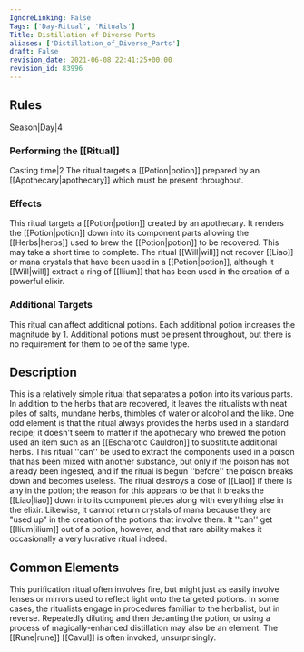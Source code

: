 ```yaml
---
IgnoreLinking: False
Tags: ['Day-Ritual', 'Rituals']
Title: Distillation of Diverse Parts
aliases: ['Distillation_of_Diverse_Parts']
draft: False
revision_date: 2021-06-08 22:41:25+00:00
revision_id: 83996
---
```


## Rules
Season|Day|4
### Performing the [[Ritual]]
Casting time|2 The ritual targets a [[Potion|potion]] prepared by an [[Apothecary|apothecary]] which must be present throughout.
### Effects
This ritual targets a [[Potion|potion]] created by an apothecary. It renders the [[Potion|potion]] down into its component parts allowing the [[Herbs|herbs]] used to brew the [[Potion|potion]] to be recovered. This may take a short time to complete.
The ritual [[Will|will]] not recover [[Liao]] or mana crystals that have been used in a [[Potion|potion]], although it [[Will|will]] extract a ring of [[Ilium]] that has been used in the creation of a powerful elixir.
### Additional Targets
This ritual can affect additional potions. Each additional potion increases the magnitude by 1. Additional potions must be present throughout, but there is no requirement for them to be of the same type.
## Description
This is a relatively simple ritual that separates a potion into its various parts. In addition to the herbs that are recovered, it leaves the ritualists with neat piles of salts, mundane herbs, thimbles of water or alcohol and the like. One odd element is that the ritual always provides the herbs used in a standard recipe; it doesn't seem to matter if the apothecary who brewed the potion used an item such as an [[Escharotic Cauldron]] to substitute additional herbs.
This ritual ''can'' be used to extract the components used in a poison that has been mixed with another substance, but only if the poison has not already been ingested, and if the ritual is begun ''before'' the poison breaks down and becomes useless.
The ritual destroys a dose of [[Liao]] if there is any in the potion; the reason for this appears to be that it breaks the [[Liao|liao]] down into its component pieces along with everything else in the elixir. Likewise, it cannot return crystals of mana because they are "used up" in the creation of the potions that involve them. It ''can'' get [[Ilium|ilium]] out of a potion, however, and that rare ability makes it occasionally a very lucrative ritual indeed.
## Common Elements
This purification ritual often involves fire, but might just as easily involve lenses or mirrors used to reflect light onto the targeted potions. In some cases, the ritualists engage in procedures familiar to the herbalist, but in reverse. Repeatedly diluting and then decanting the potion, or using a process of magically-enhanced distillation may also be an element. The [[Rune|rune]] [[Cavul]] is often invoked, unsurprisingly.